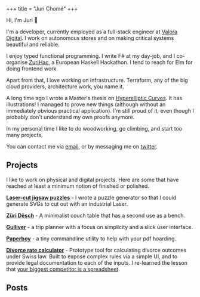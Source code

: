 +++
title = "Juri Chomé"
+++


Hi, I'm Juri 👋

I'm a developer, currently employed as a full-stack engineer at [Valora Digital](https://valora.digital/). I work on autonomous stores and on making critical systems beautiful and reliable.

I enjoy typed functional programming. I write F# at my day-job, and I co-organise [ZuriHac](http://zurihac.com/), a European Haskell Hackathon. I tend to reach for Elm for doing frontend work.

Apart from that, I love working on infrastructure. Terraform, any of the big cloud providers, architecture work, you name it.

A long time ago I wrote a Master's thesis on [Hyperelliptic Curves](/files/masterarbeit-hyperelliptic_curves-juri.pdf). It has illustrations! I managed to prove new things (although without an immediately obvious practical application). I'm still proud of it, even though I probably don't understand my own proofs anymore.

In my personal time I like to do woodworking, go climbing, and start too many projects.

You can contact me via [email](mailto:juri@juricho.me), or by messaging me on [twitter](https://twitter.com/jurichome).


## Projects

I like to work on physical and digital projects. Here are some that have reached at least a minimum notion of finished or polished.

[**Laser-cut jigsaw puzzles**](/posts/puzzle-generator) - I wrote a puzzle generator so that I could generate SVGs to cut out with an industrial Laser.

[**Züri Dësch**](/zurich-table) - A minimalist couch table that has a second use as a bench.

[**Gulliver**](https://gllvr.com) - a trip planner with a focus on simplicity and a slick user interface.

[**Paperboy**](https://github.com/2mol/pboy) - a tiny commandline utility to help with your pdf hoarding.

[**Divorce rate calculator**](https://2mol.gitlab.io/urechner) - Prototype tool for calculating divorce outcomes under Swiss law. Built to expose complex rules via a simple UI, and to provide legal documentation to each of the inputs. I re-learned the lesson that [your biggest competitor is a spreadsheet](https://grid.is/blog/your-biggest-competitor-is-a-spreadsheet).

## Posts
